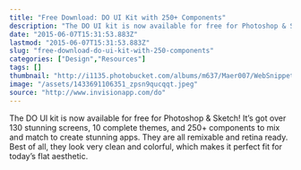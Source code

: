 ```yaml
---
title: "Free Download: DO UI Kit with 250+ Components"
description: "The DO UI kit is now available for free for Photoshop & Sketch! It’s got over 130 stunning screens, 10 complete themes, and 250+ components to mix and match to create stunning apps. They are all remixable and retina ready. Best of all, they look very clean and colorful, which makes it perfect fit for today’s flat aesthetic."
date: "2015-06-07T15:31:53.883Z"
lastmod: "2015-06-07T15:31:53.883Z"
slug: "free-download-do-ui-kit-with-250-components"
categories: ["Design","Resources"]
tags: []
thumbnail: "http://i1135.photobucket.com/albums/m637/Maer007/WebSnippet/th_1433691106351_zpsn9qucqqt.jpeg"
image: "/assets/1433691106351_zpsn9qucqqt.jpeg"
source: "http://www.invisionapp.com/do"
---
```



The DO UI kit is now available for free for Photoshop & Sketch! It’s got over 130 stunning screens, 10 complete themes, and 250+ components to mix and match to create stunning apps. They are all remixable and retina ready. Best of all, they look very clean and colorful, which makes it perfect fit for today’s flat aesthetic.